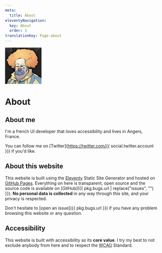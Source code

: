 ```yaml
---
meta:
  title: About
eleventyNavigation:
  key: About
  order: 3
translationKey: Page-about
---
```


<img src="/assets/images/honk.jpg" class="Avatar" alt="Angry clown with ginger hair avatar." width="120" height="120">

# About


## About me

I'm a french UI developer that loves accessibility and lives in Angers, France.

You can follow me on [Twitter](https://twitter.com/{{ social.twitter.account }}) if you'd like.


## About this website

This website is built using the [Eleventy](https://11ty.io) Static Site Generator and hosted on [GitHub Pages](https://pages.github.com). Everything on here is transparent, open source and the source code is available on [GitHub]({{ pkg.bugs.url | replace("issues", "") }}).
**No personal data is collected** in any way through this site, and your privacy is respected.

Don't hesitate to [open an issue]({{ pkg.bugs.url }}) if you have any problem browsing this website or any question.


## Accessibility

This website is built with accessibility as its **core value**. I try my best to not exclude anybody from here and to respect the <abbr title="Web Content Accessibility Guidelines">WCAG</abbr> Standard.
